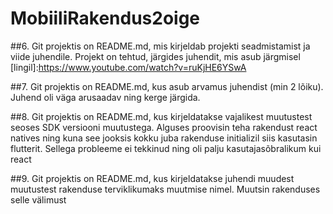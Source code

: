 # MobiiliRakendus2oige

##6. Git projektis on README.md, mis kirjeldab projekti seadmistamist ja viide juhendile.
Projekt on tehtud, järgides juhendit, mis asub järgmisel [lingil]:https://www.youtube.com/watch?v=ruKjHE6YSwA

##7. Git projektis on README.md, kus asub arvamus juhendist (min 2 lõiku).
Juhend oli väga arusaadav ning kerge järgida.

##8. Git projektis on README.md, kus kirjeldatakse vajalikest muutustest seoses SDK versiooni muutustega.
 Alguses proovisin teha rakendust react natives ning kuna see jooksis kokku juba rakenduse initializil siis kasutasin flutterit. Sellega probleeme ei tekkinud ning oli palju kasutajasõbralikum kui react

##9. Git projektis on README.md, kus kirjeldatakse juhendi muudest muutustest rakenduse terviklikumaks muutmise nimel.
Muutsin rakenduses selle välimust

